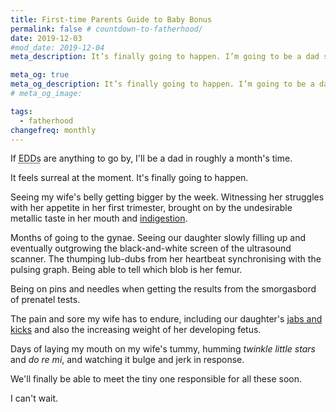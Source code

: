 ```yaml
---
title: First-time Parents Guide to Baby Bonus
permalink: false # countdown-to-fatherhood/
date: 2019-12-03
#mod_date: 2019-12-04
meta_description: It’s finally going to happen. I’m going to be a dad soon!

meta_og: true
meta_og_description: It’s finally going to happen. I’m going to be a dad soon!
# meta_og_image: 

tags: 
  - fatherhood
changefreq: monthly
---
```


If <abbr title="Expected Due Date">EDDs</abbr> are anything to go by, I'll be a dad in roughly a month's time.

It feels surreal at the moment. It's finally going to happen. 

Seeing my wife's belly getting bigger by the week. Witnessing her struggles with her appetite in her first trimester, brought on by the undesirable metallic taste in her mouth and <a href="https://www.nhs.uk/conditions/pregnancy-and-baby/indigestion-heartburn-pregnant/" target="_blank" rel="noopener">indigestion</a>. 

Months of going to the gynae. Seeing our daughter slowly filling up and eventually outgrowing the black-and-white screen of the ultrasound scanner. The thumping lub-dubs from her heartbeat synchronising with the pulsing graph. Being able to tell which blob is her femur.

Being on pins and needles when getting the results from the smorgasbord of prenatel tests. 

The pain and sore my wife has to endure, including our daughter's <a href="https://www.matermothers.org.au/journey/pregnancy/your-baby-s-movements" target="_blank" rel="noopener">jabs and kicks</a> and also the increasing weight of her developing fetus.

Days of laying my mouth on my wife's tummy, humming *twinkle little stars* and *do re mi*, and watching it bulge and jerk in response.

We'll finally be able to meet the tiny one responsible for all these soon.

I can't wait.